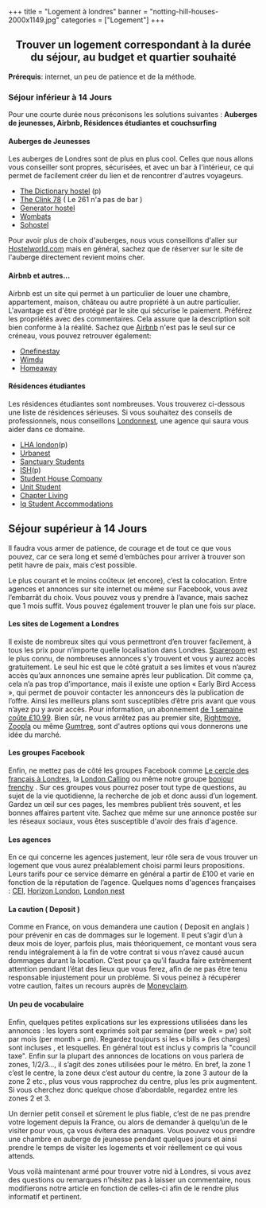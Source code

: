 +++
title = "Logement à londres"
banner = "notting-hill-houses-2000x1149.jpg"
categories = ["Logement"]
+++

<center><h2><strong>Trouver un logement correspondant à la durée du séjour, au budget et quartier souhaité</strong></h2></center>

<!-- This is the markdown option... not centred, but H2 and bold -->
<!-- ## **Trouver un logement correspondant a la durée du séjour, au budget et quartier souhaité** -->

**Prérequis**: internet, un peu de patience et de la méthode.

### **Séjour inférieur à 14 Jours**
Pour une courte durée nous préconisons les solutions suivantes : **Auberges de jeunesses, Airbnb, Résidences étudiantes et couchsurfing**


#### Auberges de Jeunesses

Les auberges de Londres sont de plus en plus cool. Celles que nous allons vous conseiller sont propres, sécurisées, et avec un bar à l'intérieur, ce qui permet de facilement créer du lien et de rencontrer d'autres voyageurs. <ul><li> <a href="https://thedictionaryhostel.com/en/">The Dictionary hostel</a> (p)</li><li><a href="https://www.clinkhostels.com/">The Clink 78</a><a href="https://www.clinkhostels.com/"></a> ( Le 261 n'a pas de bar )</li><li><a href="https://generatorhostels.com/destinations/london">Generator hostel</a></li><li><a href="https://www.wombats-hostels.com/">Wombats</a></li><li><a href="https://www.sohostel.co.uk/">Sohostel</a></li></ul>

Pour avoir plus de choix d'auberges, nous vous conseillons d'aller sur <a href="http://www.hostelworld.com/">Hostelworld.com</a> mais en général, sachez que de réserver sur le site de l'auberge directement revient moins cher.

#### Airbnb et autres...

Airbnb est un site qui permet à un particulier de louer une chambre, appartement, maison, château ou autre propriété à un autre particulier. L'avantage est d'être protégé par le site qui sécurise le paiement. Préférez les propriétés avec des commentaires. Cela assure que la description soit bien conforme à la réalité. Sachez que <a href="https://www.airbnb.co.uk/">Airbnb</a> n'est pas le seul sur ce créneau, vous pouvez retrouver également: <ul><li><a href="https://www.onefinestay.com/">Onefinestay</a><a href="https://www.onefinestay.com/"></a></li><li><a href="http://www.wimdu.com/">Wimdu</a><a href="http://www.wimdu.com/"></a></li><li><a href="https://www.homeaway.com/">Homeaway</a><a href="https://www.homeaway.com/"></a></li></ul>

#### Résidences étudiantes

Les résidences étudiantes sont nombreuses. Vous trouverez ci-dessous une liste de résidences sérieuses. Si vous souhaitez des conseils de professionnels, nous conseillons <a href="http://www.londonnest.com/">Londonnest</a>, une agence qui saura vous aider dans ce domaine.

* <a href="http://lhalondon.com/">LHA london</a>(p)
* <a href="http://uk.urbanest.com/">Urbanest</a>
* <a href="https://www.sanctuary-students.com/student-accommodation/london">Sanctuary Students</a>
* <a href="https://ish.org.uk/">ISH</a>(p)
* <a href="http://thestudenthousingcompany.com/">Student House Company</a>
* <a href="http://www.unitestudents.com/london">Unit Student</a>
* <a href="https://www.chapter-living.com/">Chapter Living</a>
* <a href="http://www.iqstudentaccommodation.com/student-accommodation/london">Iq Student Accommodations</a>

## Séjour supérieur à 14 Jours

Il faudra vous armer de patience, de courage et de tout ce que vous pouvez, car ce sera long et semé d’embûches pour arriver à trouver son petit havre de paix, mais c’est possible.

Le plus courant et le moins coûteux (et encore), c’est la colocation. Entre agences et annonces sur site internet ou même sur Facebook, vous avez l’embarrât du choix. Vous pouvez vous y prendre à l’avance, mais sachez que 1 mois suffit. Vous pouvez également trouver le plan une fois sur place.

#### Les sites de Logement a Londres

Il existe de nombreux sites qui vous permettront d’en trouver facilement, à tous les prix pour n’importe quelle localisation dans Londres.  <a href="https://www.spareroom.co.uk/">Spareroom</a> est le plus connu, de nombreuses annonces s’y trouvent et vous y aurez accès gratuitement. Le seul hic est que le côté gratuit a ses limites et vous n’aurez accès qu’aux annonces une semaine après leur publication. Dit comme ça, cela n’a pas trop d’importance, mais il existe une option « Early Bird Access », qui permet de pouvoir contacter les annonceurs dès la publication de l’offre. Ainsi les meilleurs plans sont susceptibles d’être pris avant que vous n’ayez pu y avoir accès. Pour information, un abonnement <a href="https://www.spareroom.co.uk/content/infowebsitehelp/how-the-site-works">de 1 semaine coûte £10.99</a>. Bien sûr, ne vous arrêtez pas au premier site, <a href="http://www.rightmove.co.uk/">Rightmove</a>, <a href="http://www.zoopla.co.uk/">Zoopla</a> ou même <a href="http://gumtree.com">Gumtree</a>, sont d'autres options qui vous donnerons une idée du marché.

#### Les groupes Facebook

Enfin, ne mettez pas de côté les groupes Facebook comme <a href="https://www.facebook.com/groups/LECERCLEDESFRANCAISALONDRES/">Le cercle des français à Londres</a>, la <a href="https://www.facebook.com/groups/soireelondoncalling/">London Calling</a> ou même notre groupe <a href="https://www.facebook.com/groups/171123389660775/">bonjour frenchy</a> . Sur ces groupes vous pourrez poser tout type de questions, au sujet de la vie quotidienne, la recherche de job et donc aussi d’un logement. Gardez un œil sur ces pages, les membres publient très souvent, et les bonnes affaires partent vite. Sachez que même sur une annonce postée sur les réseaux sociaux, vous êtes susceptible d'avoir des frais d'agence.

#### Les agences

En ce qui concerne les agences justement, leur rôle sera de vous trouver un logement que vous aurez préalablement choisi parmi leurs propositions. Leurs tarifs pour ce service démarre en général a partir de £100 et varie en fonction de la réputation de l’agence. Quelques noms d'agences françaises : <a href="http://www.cei-work-travel-study.com/en/accommodations/london">CEI</a>, <a href="http://horizonlondon.com/fr/accueil/">Horizon London</a>, <a href="http://www.londonnest.com/">London nest</a>

#### La caution ( Deposit )

Comme en France, on vous demandera une caution ( Deposit en anglais ) pour prévenir en cas de dommages sur le logement. Il peut s’agir d’un à deux mois de loyer, parfois plus, mais théoriquement, ce montant vous sera rendu intégralement à la fin de votre contrat si vous n’avez causé aucun dommages durant la location. C’est pour ça qu’il faudra faire extrêmement attention pendant l’état des lieux que vous ferez, afin de ne pas être tenu responsable injustement pour un problème. Si vous peinez à récupérer votre caution, faites un recours auprès de <a href="https://www.moneyclaim.gov.uk/web/mcol/welcome">Moneyclaim</a>.

#### Un peu de vocabulaire

Enfin, quelques petites explications sur les expressions utilisées dans les annonces : les loyers sont exprimés soit par semaine (per week = pw) soit par mois (per month = pm). Regardez toujours si les « bills » (les charges) sont incluses , et lesquelles. En général tout est inclus y compris la "council taxe". Enfin sur la plupart des annonces de locations on vous parlera de zones, 1/2/3…, il s’agit des zones utilisées pour le métro. En bref, la zone 1 c’est le centre, la zone deux c’est autour du centre, la zone 3 autour de la zone 2 etc., plus vous vous rapprochez du centre, plus les prix augmentent. Si vous cherchez donc quelque chose d’abordable, regardez entre les zones 2 et 3.

Un dernier petit conseil et sûrement le plus fiable, c’est de ne pas prendre votre logement depuis la France, ou alors de demander à quelqu’un de le visiter pour vous, ça vous évitera des arnaques. Vous pouvez vous prendre une chambre en auberge de jeunesse pendant quelques jours et ainsi prendre le temps de visiter les logements et voir réellement ce qui vous attends.

Vous voilà maintenant armé pour trouver votre nid à Londres, si vous avez des questions ou remarques n’hésitez pas à laisser un commentaire, nous modifierons notre article en fonction de celles-ci afin de le rendre plus informatif et pertinent.
        
